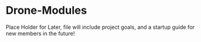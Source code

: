 # Drone-Modules
Place Holder for Later, file will include project goals, and a startup guide for new members in the future!
